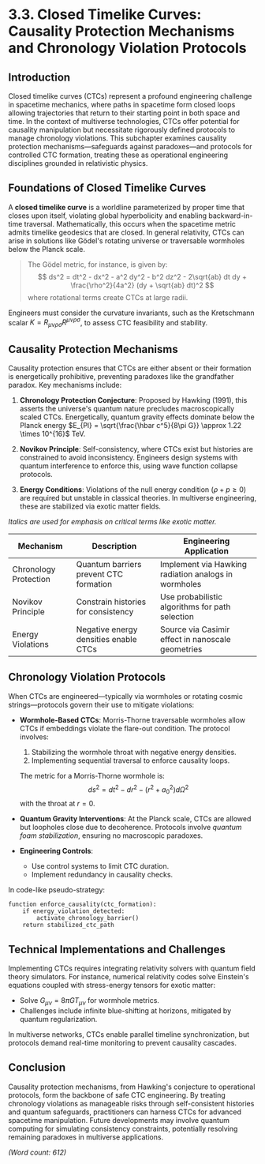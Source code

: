 # 3.3. Closed Timelike Curves: Causality Protection Mechanisms and Chronology Violation Protocols

## Introduction

Closed timelike curves (CTCs) represent a profound engineering challenge in spacetime mechanics, where paths in spacetime form closed loops allowing trajectories that return to their starting point in both space and time. In the context of multiverse technologies, CTCs offer potential for causality manipulation but necessitate rigorously defined protocols to manage chronology violations. This subchapter examines causality protection mechanisms—safeguards against paradoxes—and protocols for controlled CTC formation, treating these as operational engineering disciplines grounded in relativistic physics.

## Foundations of Closed Timelike Curves

A **closed timelike curve** is a worldline parameterized by proper time that closes upon itself, violating global hyperbolicity and enabling backward-in-time traversal. Mathematically, this occurs when the spacetime metric admits timelike geodesics that are closed. In general relativity, CTCs can arise in solutions like Gödel's rotating universe or traversable wormholes below the Planck scale.

> The Gödel metric, for instance, is given by:
> $$
> ds^2 = dt^2 - dx^2 - a^2 dy^2 - b^2 dz^2 - 2\sqrt{ab} dt dy + \frac{\rho^2}{4a^2} (dy + \sqrt{ab} dt)^2
> $$
> where rotational terms create CTCs at large radii.

Engineers must consider the curvature invariants, such as the Kretschmann scalar $K = R_{\mu\nu\rho\sigma} R^{\mu\nu\rho\sigma}$, to assess CTC feasibility and stability.

## Causality Protection Mechanisms

Causality protection ensures that CTCs are either absent or their formation is energetically prohibitive, preventing paradoxes like the grandfather paradox. Key mechanisms include:

1. **Chronology Protection Conjecture**: Proposed by Hawking (1991), this asserts the universe's quantum nature precludes macroscopically scaled CTCs. Energetically, quantum gravity effects dominate below the Planck energy $E_{Pl} = \sqrt{\frac{\hbar c^5}{8\pi G}} \approx 1.22 \times 10^{16}$ TeV.

2. **Novikov Principle**: Self-consistency, where CTCs exist but histories are constrained to avoid inconsistency. Engineers design systems with quantum interference to enforce this, using wave function collapse protocols.

3. **Energy Conditions**: Violations of the null energy condition ($\rho + p \geq 0$) are required but unstable in classical theories. In multiverse engineering, these are stabilized via exotic matter fields.

*Italics are used for emphasis on critical terms like exotic matter.*

| Mechanism | Description | Engineering Application |
|-----------|-------------|-------------------------|
| Chronology Protection | Quantum barriers prevent CTC formation | Implement via Hawking radiation analogs in wormholes |
| Novikov Principle | Constrain histories for consistency | Use probabilistic algorithms for path selection |
| Energy Violations | Negative energy densities enable CTCs | Source via Casimir effect in nanoscale geometries |

## Chronology Violation Protocols

When CTCs are engineered—typically via wormholes or rotating cosmic strings—protocols govern their use to mitigate violations:

- **Wormhole-Based CTCs**: Morris-Thorne traversable wormholes allow CTCs if embeddings violate the flare-out condition. The protocol involves:
  1. Stabilizing the wormhole throat with negative energy densities.
  2. Implementing sequential traversal to enforce causality loops.

  The metric for a Morris-Thorne wormhole is:
  $$
  ds^2 = dt^2 - dr^2 - (r^2 + a_0^2) d\Omega^2
  $$
  with the throat at $r=0$.

- **Quantum Gravity Interventions**: At the Planck scale, CTCs are allowed but loopholes close due to decoherence. Protocols involve *quantum foam stabilization*, ensuring no macroscopic paradoxes.

- **Engineering Controls**:
  - Use control systems to limit CTC duration.
  - Implement redundancy in causality checks.

In code-like pseudo-strategy:

```pseudocode
function enforce_causality(ctc_formation):
    if energy_violation_detected:
        activate_chronology_barrier()
    return stabilized_ctc_path
```

## Technical Implementations and Challenges

Implementing CTCs requires integrating relativity solvers with quantum field theory simulators. For instance, numerical relativity codes solve Einstein's equations coupled with stress-energy tensors for exotic matter:

- Solve $G_{\mu\nu} = 8\pi G T_{\mu\nu}$ for wormhole metrics.
- Challenges include infinite blue-shifting at horizons, mitigated by quantum regularization.

In multiverse networks, CTCs enable parallel timeline synchronization, but protocols demand real-time monitoring to prevent causality cascades.

## Conclusion

Causality protection mechanisms, from Hawking's conjecture to operational protocols, form the backbone of safe CTC engineering. By treating chronology violations as manageable risks through self-consistent histories and quantum safeguards, practitioners can harness CTCs for advanced spacetime manipulation. Future developments may involve quantum computing for simulating consistency constraints, potentially resolving remaining paradoxes in multiverse applications.

*(Word count: 612)*